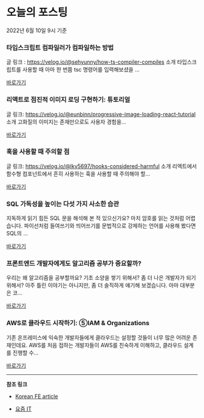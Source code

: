 # 오늘의 포스팅 
2022년 6월 10일 9시 기준 

###  타입스크립트 컴파일러가 컴파일하는 방법 

 글 링크 : https://velog.io/@sehyunny/how-ts-compiler-compiles 소개 타입스크립트를 사용할 때 아마 한 번쯤 tsc 명령어를 입력해보셨을 ... 

 [바로가기](https://kofearticle.substack.com/p/korean-fe-article--5bb) 

###  리액트로 점진적 이미지 로딩 구현하기: 튜토리얼 

 글 링크: https://velog.io/@eunbinn/progressive-image-loading-react-tutorial 소개 고화질의 이미지는 존재만으로도 사용자 경험을... 

 [바로가기](https://kofearticle.substack.com/p/korean-fe-article--022) 

###  훅을 사용할 때 주의할 점 

 글 링크: https://velog.io/@lky5697/hooks-considered-harmful 소개 리엑트에서 함수형 컴포넌트에서 흔히 사용하는 훅을 사용할 때 주의해야 할... 

 [바로가기](https://kofearticle.substack.com/p/korean-fe-article--05c) 

### SQL 가독성을 높이는 다섯 가지 사소한 습관 

 지독하게 읽기 힘든 SQL 문을 해석해 본 적 있으신가요? 마치 암호를 읽는 것처럼 어렵습니다. 파이선처럼 들여쓰기와 띄어쓰기를 문법적으로 강제하는 언어를 사용해 봤다면 SQL의 ... 

 [바로가기](https://yozm.wishket.com/magazine/detail/1519/) 

### 프론트엔드 개발자에게도 알고리즘 공부가 중요할까? 

 우리는 왜 알고리즘을 공부할까요? 기초 소양을 쌓기 위해서? 좀 더 나은 개발자가 되기 위해서? 아주 틀린 이야기는 아니지만, 좀 더 솔직하게 얘기해 보겠습니다. 아마 대부분은 코... 

 [바로가기](https://yozm.wishket.com/magazine/detail/1513/) 

### AWS로 클라우드 시작하기: ⑤IAM & Organizations 

 기존 온프레미스에 익숙한 개발자들에게 클라우드는 설정할 것들이 너무 많은 어려운 존재인데요. AWS를 처음 접하는 개발자들이 AWS를 친숙하게 이해하고, 클라우드 설계를 진행할 수... 

 [바로가기](https://yozm.wishket.com/magazine/detail/1511/) 

---

**참조 링크**

- [Korean FE article](https://kofearticle.substack.com) 

- [요즘 IT](https://yozm.wishket.com/magazine) 

